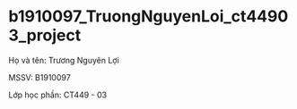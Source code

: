 # b1910097_TruongNguyenLoi_ct44903_project

Họ và tên: Trương Nguyên Lợi

MSSV: B1910097

Lớp học phần: CT449 - 03
